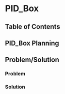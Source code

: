 # PID_Box 



## Table of Contents



## PID_Box Planning




## Problem/Solution




### Problem




### Solution



##
